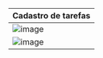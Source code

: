 |Cadastro de tarefas|
|---|
|![image](https://github.com/user-attachments/assets/b33dcab1-914e-481b-a2b4-b56e76dd09cf)|
|![image](https://github.com/user-attachments/assets/9d0fef78-12b4-4170-a4e4-2953063dc39b)|
